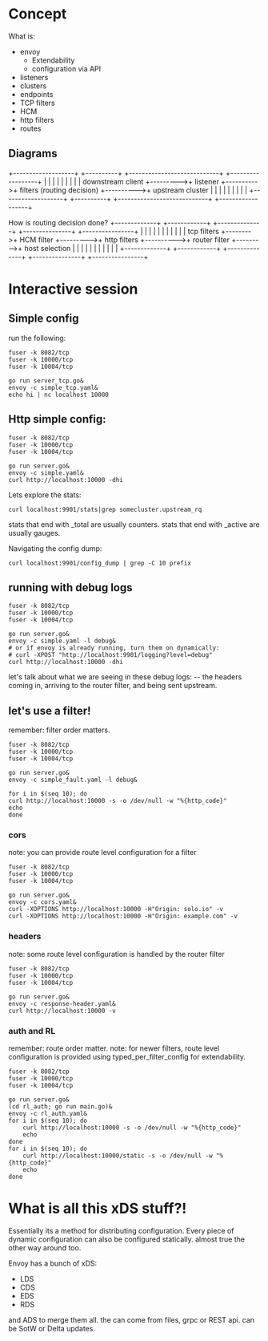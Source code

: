 # Concept

What is:
- envoy
  - Extendability
  - configuration via API
- listeners
- clusters
- endpoints
- TCP filters
- HCM
- http filters
- routes

## Diagrams
+-------------------+          +----------+           +----------------------------+           +------------------+
|                   |          |          |           |                            |           |                  |
| downstream client +--------->+ listener +---------->+ filters (routing decision) +---------->+ upstream cluster |
|                   |          |          |           |                            |           |                  |
+-------------------+          +----------+           +----------------------------+           +------------------+

How is routing decision done?
+-------------+         +------------+          +--------------+           +---------------+          +----------------+
|             |         |            |          |              |           |               |          |                |
| tcp filters +-------->+ HCM filter +--------->+ http filters +---------->+ router filter +--------->+ host selection |
|             |         |            |          |              |           |               |          |                |
+-------------+         +------------+          +--------------+           +---------------+          +----------------+


# Interactive session

## Simple config

run the following:
```
fuser -k 8082/tcp
fuser -k 10000/tcp
fuser -k 10004/tcp

go run server_tcp.go&
envoy -c simple_tcp.yaml&
echo hi | nc localhost 10000
```

## Http simple config:
```
fuser -k 8082/tcp
fuser -k 10000/tcp
fuser -k 10004/tcp

go run server.go&
envoy -c simple.yaml&
curl http://localhost:10000 -dhi
```

Lets explore the stats:
```
curl localhost:9901/stats|grep somecluster.upstream_rq
```

stats that end with _total are usually counters.
stats that end with _active are usually gauges.

Navigating the config dump:

```
curl localhost:9901/config_dump | grep -C 10 prefix
```

## running with debug logs

```
fuser -k 8082/tcp
fuser -k 10000/tcp
fuser -k 10004/tcp

go run server.go&
envoy -c simple.yaml -l debug&
# or if envoy is already running, turn them on dynamically:
# curl -XPOST "http://localhost:9901/logging?level=debug"
curl http://localhost:10000 -dhi
```

let's talk about what we are seeing in these debug logs:
-- the headers coming in, arriving to the router filter, and being sent upstream.
 
## let's use a filter!

remember: filter order matters.

```
fuser -k 8082/tcp
fuser -k 10000/tcp
fuser -k 10004/tcp

go run server.go&
envoy -c simple_fault.yaml -l debug&

for i in $(seq 10); do
curl http://localhost:10000 -s -o /dev/null -w "%{http_code}" 
echo
done
```

### cors

note: you can provide route level configuration for a filter

```
fuser -k 8082/tcp
fuser -k 10000/tcp
fuser -k 10004/tcp

go run server.go&
envoy -c cors.yaml&
curl -XOPTIONS http://localhost:10000 -H"Origin: solo.io" -v
curl -XOPTIONS http://localhost:10000 -H"Origin: example.com" -v
```

### headers

note: some route level configuration is handled by the router filter

```
fuser -k 8082/tcp
fuser -k 10000/tcp
fuser -k 10004/tcp

go run server.go&
envoy -c response-header.yaml&
curl http://localhost:10000 -v
```

### auth and RL

remember: route order matter.
note: for newer filters, route level configuration is provided using typed_per_filter_config for extendability.

```
fuser -k 8082/tcp
fuser -k 10000/tcp
fuser -k 10004/tcp

go run server.go&
(cd rl_auth; go run main.go)&
envoy -c rl_auth.yaml&
for i in $(seq 10); do
    curl http://localhost:10000 -s -o /dev/null -w "%{http_code}" 
    echo
done
for i in $(seq 10); do
    curl http://localhost:10000/static -s -o /dev/null -w "%{http_code}" 
    echo
done
```

# What is all this xDS stuff?!

Essentially its a method for distributing configuration.
Every piece of dynamic configuration can also be configured statically.
almost true the other way around too.

Envoy has a bunch of xDS:
- LDS
- CDS
- EDS
- RDS

and ADS to merge them all.
the can come from files, grpc or REST api.
can be SotW or Delta updates.

